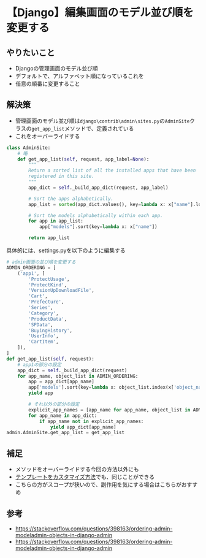 # 【Django】編集画面のモデル並び順を変更する

## やりたいこと

- Djangoの管理画面のモデル並び順
- デフォルトで、アルファベット順になっているこれを
- 任意の順番に変更すること

## 解決策

- 管理画面のモデル並び順は`django\contrib\admin\sites.py`の`AdminSite`クラスの`get_app_list`メソッドで、定義されている
- これをオーバーライドする

```python
class AdminSite:
    # 略
    def get_app_list(self, request, app_label=None):
        """
        Return a sorted list of all the installed apps that have been
        registered in this site.
        """
        app_dict = self._build_app_dict(request, app_label)

        # Sort the apps alphabetically.
        app_list = sorted(app_dict.values(), key=lambda x: x["name"].lower())

        # Sort the models alphabetically within each app.
        for app in app_list:
            app["models"].sort(key=lambda x: x["name"])

        return app_list
```

具体的には、settings.pyを以下のように編集する

```python
# admin画面の並び順を変更する
ADMIN_ORDERING = [
    ('app1', [
        'ProtectUsage',
        'ProtectKind',
        'VersionUpDownloadFile',
        'Cart',
        'Prefecture',
        'Series',
        'Category',
        'ProductData',
        'SPData',
        'BuyingHistory',
        'UserInfo',
        'CartItem',
    ]),
]
def get_app_list(self, request):
    # app1の部分の設定
    app_dict = self._build_app_dict(request)
    for app_name, object_list in ADMIN_ORDERING:
        app = app_dict[app_name]
        app['models'].sort(key=lambda x: object_list.index(x['object_name']))
        yield app

        # それ以外の部分の設定
        explicit_app_names = [app_name for app_name, object_list in ADMIN_ORDERING]
        for app_name in app_dict:
            if app_name not in explicit_app_names:
                yield app_dict[app_name]
admin.AdminSite.get_app_list = get_app_list
```

## 補足

- メソッドをオーバーライドする今回の方法以外にも
- [テンプレートをカスタマイズ方法](https://docs.djangoproject.com/en/4.2/intro/tutorial07/#customize-the-admin-index-page)でも、同じことができる
- こちらの方がスコープが狭いので、副作用を気にする場合はこちらがおすすめ

## 参考

- <https://stackoverflow.com/questions/398163/ordering-admin-modeladmin-objects-in-django-admin>
- <https://stackoverflow.com/questions/398163/ordering-admin-modeladmin-objects-in-django-admin>
